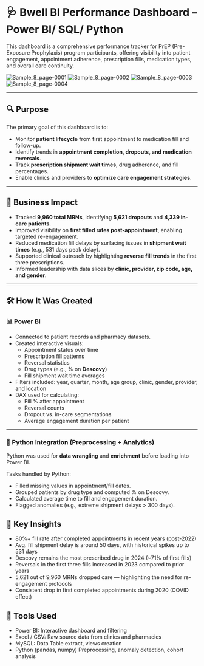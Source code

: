 # 🩺 Bwell BI Performance Dashboard – Power BI/ SQL/ Python

This dashboard is a comprehensive performance tracker for PrEP (Pre-Exposure Prophylaxis) program participants, offering visibility into patient engagement, appointment adherence, prescription fills, medication types, and overall care continuity.

![Sample_8_page-0001](https://github.com/user-attachments/assets/94415b5a-e7be-448f-8208-2b426f6e6ee2)
![Sample_8_page-0002](https://github.com/user-attachments/assets/d0533dc5-bf48-43bd-8258-66904b612efc)
![Sample_8_page-0003](https://github.com/user-attachments/assets/6b050566-b848-45d4-b286-bcc07738ae44)
![Sample_8_page-0004](https://github.com/user-attachments/assets/b9a5d403-bbea-410c-919d-724bf9d6cfee)

---

## 🔍 Purpose

The primary goal of this dashboard is to:
- Monitor **patient lifecycle** from first appointment to medication fill and follow-up.
- Identify trends in **appointment completion, dropouts, and medication reversals**.
- Track **prescription shipment wait times**, drug adherence, and fill percentages.
- Enable clinics and providers to **optimize care engagement strategies**.

---

## 🎯 Business Impact

- Tracked **9,960 total MRNs**, identifying **5,621 dropouts** and **4,339 in-care patients**.
- Improved visibility on **first filled rates post-appointment**, enabling targeted re-engagement.
- Reduced medication fill delays by surfacing issues in **shipment wait times** (e.g., 531 days peak delay).
- Supported clinical outreach by highlighting **reverse fill trends** in the first three prescriptions.
- Informed leadership with data slices by **clinic, provider, zip code, age, and gender**.

---

## 🛠️ How It Was Created

### 📊 Power BI
- Connected to patient records and pharmacy datasets.
- Created interactive visuals:
  - Appointment status over time
  - Prescription fill patterns
  - Reversal statistics
  - Drug types (e.g., % on **Descovy**)
  - Fill shipment wait time averages
- Filters included: year, quarter, month, age group, clinic, gender, provider, and location
- DAX used for calculating:
  - Fill % after appointment
  - Reversal counts
  - Dropout vs. in-care segmentations
  - Average engagement duration per patient

---

### 🐍 Python Integration (Preprocessing + Analytics)

Python was used for **data wrangling** and **enrichment** before loading into Power BI.

Tasks handled by Python:
- Filled missing values in appointment/fill dates.
- Grouped patients by drug type and computed % on Descovy.
- Calculated average time to fill and engagement duration.
- Flagged anomalies (e.g., extreme shipment delays > 300 days).

## 📌 Key Insights
- 80%+ fill rate after completed appointments in recent years (post-2022)
- Avg. fill shipment delay is around 50 days, with historical spikes up to 531 days
- Descovy remains the most prescribed drug in 2024 (~71% of first fills)
- Reversals in the first three fills increased in 2023 compared to prior years
- 5,621 out of 9,960 MRNs dropped care — highlighting the need for re-engagement protocols
- Consistent drop in first completed appointments during 2020 (COVID effect)

## 🧰 Tools Used
- Power BI:	Interactive dashboard and filtering
- Excel / CSV:	Raw source data from clinics and pharmacies
- MySQL: Data Table extract, views creation
- Python (pandas, numpy)	Preprocessing, anomaly detection, cohort analysis
